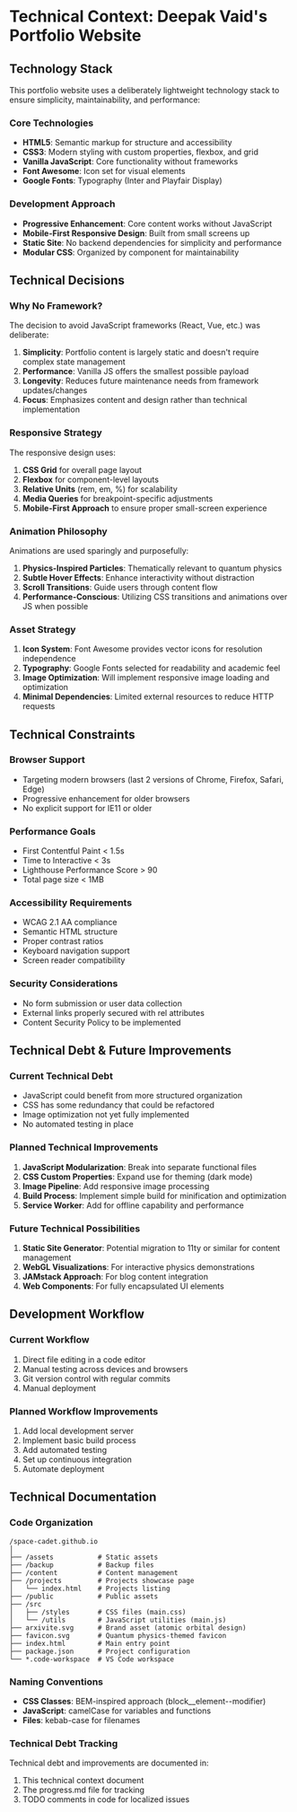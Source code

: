 # Technical Context: Deepak Vaid's Portfolio Website

## Technology Stack

This portfolio website uses a deliberately lightweight technology stack to ensure simplicity, maintainability, and performance:

### Core Technologies
- **HTML5**: Semantic markup for structure and accessibility
- **CSS3**: Modern styling with custom properties, flexbox, and grid
- **Vanilla JavaScript**: Core functionality without frameworks
- **Font Awesome**: Icon set for visual elements
- **Google Fonts**: Typography (Inter and Playfair Display)

### Development Approach
- **Progressive Enhancement**: Core content works without JavaScript
- **Mobile-First Responsive Design**: Built from small screens up
- **Static Site**: No backend dependencies for simplicity and performance
- **Modular CSS**: Organized by component for maintainability

## Technical Decisions

### Why No Framework?
The decision to avoid JavaScript frameworks (React, Vue, etc.) was deliberate:
1. **Simplicity**: Portfolio content is largely static and doesn't require complex state management
2. **Performance**: Vanilla JS offers the smallest possible payload
3. **Longevity**: Reduces future maintenance needs from framework updates/changes
4. **Focus**: Emphasizes content and design rather than technical implementation

### Responsive Strategy
The responsive design uses:
1. **CSS Grid** for overall page layout
2. **Flexbox** for component-level layouts
3. **Relative Units** (rem, em, %) for scalability
4. **Media Queries** for breakpoint-specific adjustments
5. **Mobile-First Approach** to ensure proper small-screen experience

### Animation Philosophy
Animations are used sparingly and purposefully:
1. **Physics-Inspired Particles**: Thematically relevant to quantum physics
2. **Subtle Hover Effects**: Enhance interactivity without distraction
3. **Scroll Transitions**: Guide users through content flow
4. **Performance-Conscious**: Utilizing CSS transitions and animations over JS when possible

### Asset Strategy
1. **Icon System**: Font Awesome provides vector icons for resolution independence
2. **Typography**: Google Fonts selected for readability and academic feel
3. **Image Optimization**: Will implement responsive image loading and optimization
4. **Minimal Dependencies**: Limited external resources to reduce HTTP requests

## Technical Constraints

### Browser Support
- Targeting modern browsers (last 2 versions of Chrome, Firefox, Safari, Edge)
- Progressive enhancement for older browsers
- No explicit support for IE11 or older

### Performance Goals
- First Contentful Paint < 1.5s
- Time to Interactive < 3s
- Lighthouse Performance Score > 90
- Total page size < 1MB

### Accessibility Requirements
- WCAG 2.1 AA compliance
- Semantic HTML structure
- Proper contrast ratios
- Keyboard navigation support
- Screen reader compatibility

### Security Considerations
- No form submission or user data collection
- External links properly secured with rel attributes
- Content Security Policy to be implemented

## Technical Debt & Future Improvements

### Current Technical Debt
- JavaScript could benefit from more structured organization
- CSS has some redundancy that could be refactored
- Image optimization not yet fully implemented
- No automated testing in place

### Planned Technical Improvements
1. **JavaScript Modularization**: Break into separate functional files
2. **CSS Custom Properties**: Expand use for theming (dark mode)
3. **Image Pipeline**: Add responsive image processing
4. **Build Process**: Implement simple build for minification and optimization
5. **Service Worker**: Add for offline capability and performance

### Future Technical Possibilities
1. **Static Site Generator**: Potential migration to 11ty or similar for content management
2. **WebGL Visualizations**: For interactive physics demonstrations
3. **JAMstack Approach**: For blog content integration
4. **Web Components**: For fully encapsulated UI elements

## Development Workflow

### Current Workflow
1. Direct file editing in a code editor
2. Manual testing across devices and browsers
3. Git version control with regular commits
4. Manual deployment

### Planned Workflow Improvements
1. Add local development server
2. Implement basic build process
3. Add automated testing
4. Set up continuous integration
5. Automate deployment

## Technical Documentation

### Code Organization
```
/space-cadet.github.io
│
├── /assets           # Static assets
├── /backup           # Backup files
├── /content          # Content management
├── /projects         # Projects showcase page
│   └── index.html    # Projects listing
├── /public           # Public assets
├── /src
│   ├── /styles       # CSS files (main.css)
│   └── /utils        # JavaScript utilities (main.js)
├── arxivite.svg      # Brand asset (atomic orbital design)
├── favicon.svg       # Quantum physics-themed favicon
├── index.html        # Main entry point
├── package.json      # Project configuration
└── *.code-workspace  # VS Code workspace
```

### Naming Conventions
- **CSS Classes**: BEM-inspired approach (block__element--modifier)
- **JavaScript**: camelCase for variables and functions
- **Files**: kebab-case for filenames

### Technical Debt Tracking
Technical debt and improvements are documented in:
1. This technical context document
2. The progress.md file for tracking
3. TODO comments in code for localized issues
